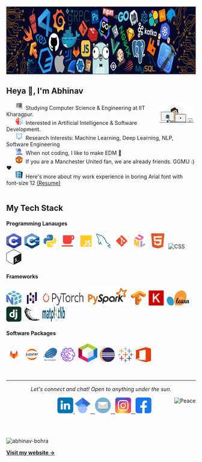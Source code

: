 <p align="center"><img src="https://github.com/abhinav-bohra/abhinav-bohra/blob/main/header.png" width="1380px" height="180px"></p>

<h2 align="left">Heya 👋, I'm Abhinav</h2>
<!--Intro Section-->
<img src="https://github.com/abhinav-bohra/abhinav-bohra/blob/main/intro.gif" width="20%" align="right">

&nbsp;&nbsp;&nbsp;&nbsp;&nbsp;&nbsp;<img src="https://github.com/abhinav-bohra/abhinav-bohra/blob/main/icons/cs.svg" alt="C" width="20" height="20" />&nbsp;&nbsp;Studying Computer Science & Engineering at IIT Kharagpur.<br>
&nbsp;&nbsp;&nbsp;&nbsp;&nbsp;&nbsp;<img src="https://github.com/abhinav-bohra/abhinav-bohra/blob/main/icons/ai.svg" alt="C" width="20" height="20" />&nbsp;&nbsp;Interested in Artificial Intelligence & Software Development.<br>
&nbsp;&nbsp;&nbsp;&nbsp;&nbsp;&nbsp;<img src="https://github.com/abhinav-bohra/abhinav-bohra/blob/main/icons/research.jpg" alt="C" width="20" height="20" />&nbsp;&nbsp;Research Interests: Machine Learning, Deep Learning, NLP, Software Engineering <br>
&nbsp;&nbsp;&nbsp;&nbsp;&nbsp;&nbsp;<img src="https://github.com/abhinav-bohra/abhinav-bohra/blob/main/icons/dj.svg" alt="C" width="20" height="20" />&nbsp;&nbsp;When not coding, I like to make EDM :metal:<br>
&nbsp;&nbsp;&nbsp;&nbsp;&nbsp;&nbsp;<img src="https://github.com/abhinav-bohra/abhinav-bohra/blob/main/icons/manu.svg" alt="C" width="20" height="20" />&nbsp;&nbsp;If you are a Manchester United fan, we are already friends. GGMU :) :heart: <br>
&nbsp;&nbsp;&nbsp;&nbsp;&nbsp;&nbsp;<img src="https://github.com/abhinav-bohra/abhinav-bohra/blob/main/icons/cv.svg" alt="C" width="20" height="20" />&nbsp;&nbsp;Here's more about my work experience in boring Arial font with font-size 12 [(Resume)](https://abhinavbohra.technology/files/Abhinav_Bohra_Resume.pdf) <br><br>

<!--Skills Section-->
## My Tech Stack
<p align="left">
	<h4> Programming Lanauges</h4><p>
	<img src="https://github.com/abhinav-bohra/abhinav-bohra/blob/main/icons/c.svg" alt="C" width="40" height="40" />&nbsp;
	<img src="https://github.com/abhinav-bohra/abhinav-bohra/blob/main/icons/cpp.svg" alt="C++" width="40" height="40" />&nbsp;
	<img src="https://github.com/PKief/vscode-material-icon-theme/blob/main/icons/python.svg" alt="python" width="40" height="40" />&nbsp;
	<img src="https://github.com/PKief/vscode-material-icon-theme/blob/main/icons/java.svg" alt="java" width="40" height="40" />&nbsp;
	<img src="https://github.com/PKief/vscode-material-icon-theme/blob/main/icons/javascript.svg" alt="javascript" width="40" height="40" />&nbsp;
	<img src="https://github.com/abhinav-bohra/abhinav-bohra/blob/main/icons/mysql.svg" alt="SQL" width="40" height="40" />&nbsp;
	<img src="https://github.com/abhinav-bohra/abhinav-bohra/blob/main/icons/git.svg" alt="Git" width="40" height="40" />&nbsp;
	<img src="https://github.com/PKief/vscode-material-icon-theme/blob/main/icons/uml.svg" alt="UML" width="40" height="40" />&nbsp;
	<img src="https://github.com/abhinav-bohra/abhinav-bohra/blob/main/icons/html.svg" alt="HTML" width="40" height="40" />&nbsp;
	<img src="https://github.com/abhinav-bohra/abhinav-bohra/blob/main/icons/css.svg" alt="CSS" width="40" height="40" />&nbsp;
	<img src="https://github.com/abhinav-bohra/abhinav-bohra/blob/main/icons/bash1.svg" alt="Bash" width="40" height="40" />&nbsp;</p>
	<h4> Frameworks</h4><p>
	<img src="https://github.com/abhinav-bohra/abhinav-bohra/blob/main/icons/numpy.svg" alt="Numpy" width="40" height="40" />&nbsp;
	<img src="https://github.com/abhinav-bohra/abhinav-bohra/blob/main/icons/pandas.svg" alt="Pandas" width="40" height="40" />&nbsp;	
	<img src="https://github.com/abhinav-bohra/abhinav-bohra/blob/main/icons/pytorch.png" alt="PyTorch" width="110" height="35" />&nbsp;
	<img src="https://github.com/abhinav-bohra/abhinav-bohra/blob/main/icons/pyspark.png" alt="PySpark" width="110" height="50" />&nbsp;
	<img src="https://github.com/abhinav-bohra/abhinav-bohra/blob/main/icons/tensorflow-tf.svg" alt="TensorFlow" width="40" height="40" />&nbsp;
	<img src="https://github.com/abhinav-bohra/abhinav-bohra/blob/main/icons/keras.svg" alt="Keras" width="40" height="40" />&nbsp;
	<img src="https://github.com/abhinav-bohra/abhinav-bohra/blob/main/icons/scikit-learn.svg" alt="Scikit Learn" width="60" height="40" />&nbsp;
	<img src="https://github.com/abhinav-bohra/abhinav-bohra/blob/main/icons/django.svg" alt="Django" width="40" height="40" />&nbsp;
	<img src="https://github.com/abhinav-bohra/abhinav-bohra/blob/main/icons/flask.svg" alt="Flask" width="40" height="40" />&nbsp;
	<img src="https://github.com/abhinav-bohra/abhinav-bohra/blob/main/icons/matplotlib.svg" alt="Matplotlib" width="60" height="40" />&nbsp;</p>
	<h4>Software Packages</h4><p>
	<img src="https://github.com/abhinav-bohra/abhinav-bohra/blob/main/icons/gitlab.svg" alt="GitLab" width="40" height="40" />&nbsp;
	<img src="https://github.com/abhinav-bohra/abhinav-bohra/blob/main/icons/jupyter.png" alt="Jupyter" width="40" height="40" />&nbsp;
	<img src="https://github.com/abhinav-bohra/abhinav-bohra/blob/main/icons/zeppelin.png" alt="Zeppelin" width="40" height="40" />&nbsp;
	<img src="https://github.com/abhinav-bohra/abhinav-bohra/blob/main/icons/sagemaker.png" alt="Sagemaker" width="40" height="40" />&nbsp;
	<img src="https://github.com/abhinav-bohra/abhinav-bohra/blob/main/icons/netbeans.svg" alt="Netbeans" width="50" height="50" />&nbsp;
	<img src="https://github.com/abhinav-bohra/abhinav-bohra/blob/main/icons/eclipse.svg" alt="eclipse" width="40" height="40" />&nbsp;
	<img src="https://github.com/abhinav-bohra/abhinav-bohra/blob/main/icons/tableau.svg" alt="Tableau" width="40" height="40" />&nbsp;
	<img src="https://github.com/abhinav-bohra/abhinav-bohra/blob/main/icons/office.svg" alt="Office" width="40" height="40" />&nbsp;</p>
</p><br>
<!--Connect Section-->
<hr>
<p align="center">
<i>Let's connect and chat! Open to anything under the sun.</i><br>
<p align="center">
	&nbsp;&nbsp;&nbsp;&nbsp;&nbsp;&nbsp;&nbsp;&nbsp;&nbsp;&nbsp;&nbsp;&nbsp;&nbsp;&nbsp;&nbsp;&nbsp;&nbsp;&nbsp;
	<a href="https://linkedin.com/in/abhinav-bohra">
		<img alt="Abhinav Bohra - LinkedIn" width="42px" src="https://github.com/abhinav-bohra/abhinav-bohra/blob/main/icons/linkedin.svg"/>
	</a>
	<a href="https://scholar.google.com/citations?user=F51Ct9oAAAAJ&hl=en&oi=ao">
		<img alt="Abhinav Bohra - Google Scholar" width="42px" src="https://github.com/abhinav-bohra/abhinav-bohra/blob/main/icons/google_scholar.svg"/>
	</a>
	<a href="mailto:abhinavbohra01@gmail.com">
		&nbsp;&nbsp;<img alt="Abhinav Bohra - Mail" width="42px" src="https://github.com/abhinav-bohra/abhinav-bohra/blob/main/icons/email.svg"/>
	</a>
	<a href="https://instagram.com/abhinavbohra01">
		&nbsp;&nbsp;<img alt="Abhinav Bohra - Instagram" width="42px" src="https://github.com/abhinav-bohra/abhinav-bohra/blob/main/icons/ig.svg"/>
	</a>
	<a href="https://facebook.com/abhinavbohra01">
		&nbsp;&nbsp;<img alt="Abhinav Bohra - Facebook" width="42px" src="https://github.com/abhinav-bohra/abhinav-bohra/blob/main/icons/fb.svg"/>
	</a>
<img align="right" src="https://res.cloudinary.com/murshidazher/image/upload/w_auto,dpr_1.0,c_scale,f_webp,fl_awebp.progressive.progressive:semi,f_webp,fl_awebp,q_100/readme-peace.png" height="140" title="Peace" />
</p><br><br>

<!-- Profile Views -->

<p align="left"><img src="https://komarev.com/ghpvc/?username=abhinav-bohra&label=Profile%20views&color=0e75b6&style=flat" alt="abhinav-bohra" height=21px/></p>

**[Visit my website &rarr;](https://abhinavbohra.technology/)**
